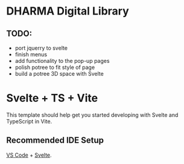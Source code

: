 # DHARMA Digital Library



## TODO:
  - port jquerry to svelte
  - finish menus
  - add functionality to the pop-up pages
  - polish potree to fit style of page
  - build a potree 3D space with Svelte



# Svelte + TS + Vite

This template should help get you started developing with Svelte and TypeScript in Vite.

## Recommended IDE Setup

[VS Code](https://code.visualstudio.com/) + [Svelte](https://marketplace.visualstudio.com/items?itemName=svelte.svelte-vscode).

